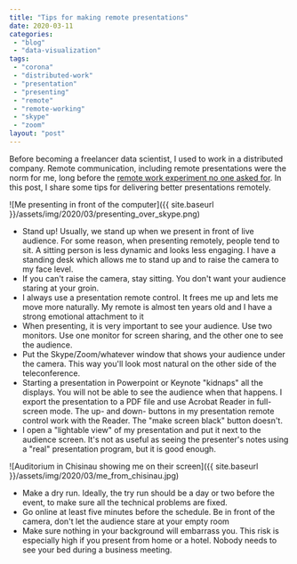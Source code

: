 ```yaml
---
title: "Tips for making remote presentations"
date: 2020-03-11
categories: 
 - "blog"
 - "data-visualization"
tags: 
 - "corona"
 - "distributed-work"
 - "presentation"
 - "presenting"
 - "remote"
 - "remote-working"
 - "skype"
 - "zoom"
layout: "post"
---
```


Before becoming a freelancer data scientist, I used to work in a distributed company. Remote communication, including remote presentations were the norm for me, long before the [remote work experiment no one asked for](https://ma.tt/2020/03/coronavirus-remote-work/). In this post, I share some tips for delivering better presentations remotely.

![Me presenting in front of the computer]({{ site.baseurl }}/assets/img/2020/03/presenting_over_skype.png)

- Stand up! Usually, we stand up when we present in front of live audience. For some reason, when presenting remotely, people tend to sit. A sitting person is less dynamic and looks less engaging. I have a standing desk which allows me to stand up and to raise the camera to my face level.
- If you can't raise the camera, stay sitting. You don't want your audience staring at your groin.
- I always use a presentation remote control. It frees me up and lets me move more naturally. My remote is almost ten years old and I have a strong emotional attachment to it
- When presenting, it is very important to see your audience. Use two monitors. Use one monitor for screen sharing, and the other one to see the audience.
- Put the Skype/Zoom/whatever window that shows your audience under the camera. This way you'll look most natural on the other side of the teleconference.
- Starting a presentation in Powerpoint or Keynote "kidnaps" all the displays. You will not be able to see the audience when that happens. I export the presentation to a PDF file and use Acrobat Reader in full-screen mode. The up- and down- buttons in my presentation remote control work with the Reader. The "make screen black" button doesn't.
- I open a "lightable view" of my presentation and put it next to the audience screen. It's not as useful as seeing the presenter's notes using a "real" presentation program, but it is good enough.

![Auditorium in Chisinau showing me on their screen]({{ site.baseurl }}/assets/img/2020/03/me_from_chisinau.jpg)

- Make a dry run. Ideally, the try run should be a day or two before the event, to make sure all the technical problems are fixed.
- Go online at least five minutes before the schedule. Be in front of the camera, don't let the audience stare at your empty room
- Make sure nothing in your background will embarrass you. This risk is especially high if you present from home or a hotel. Nobody needs to see your bed during a business meeting.

